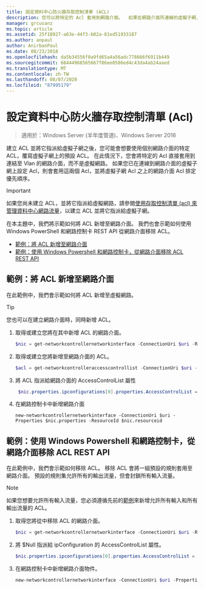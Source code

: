 ```yaml
---
title: 設定資料中心防火牆存取控制清單 (ACL)
description: 您可以將特定的 Acl 套用到網路介面。  如果在網路介面所連線的虛擬子網上也設定 Acl，則會同時套用這兩個 Acl，但網路介面 Acl 的優先順序高於虛擬子網 Acl。
manager: grcusanz
ms.topic: article
ms.assetid: 25f18927-a63e-44f3-b02a-81ed51933187
ms.author: anpaul
author: AnirbanPaul
ms.date: 08/23/2018
ms.openlocfilehash: da5b34556f0a9fd65a4a56adc778666f6911b449
ms.sourcegitcommit: 68444968565667f86ee0586ed4c43da4ab24aaed
ms.translationtype: MT
ms.contentlocale: zh-TW
ms.lasthandoff: 08/07/2020
ms.locfileid: "87995179"
---
```

# <a name="configure-datacenter-firewall-access-control-lists-acls"></a>設定資料中心防火牆存取控制清單 (Acl) 

>適用於：Windows Server (半年度管道)、Windows Server 2016

建立 ACL 並將它指派給虛擬子網之後，您可能會想要使用個別網路介面的特定 ACL，覆寫虛擬子網上的預設 ACL。  在此情況下，您會將特定的 Acl 直接套用到連結至 Vlan 的網路介面，而不是虛擬網路。 如果您已在連線到網路介面的虛擬子網上設定 Acl，則會套用這兩個 Acl，並將虛擬子網 Acl 之上的網路介面 Acl 排定優先順序。

>[!IMPORTANT]
>如果您尚未建立 ACL，並將它指派給虛擬網路，請參閱[使用存取控制清單 (acl) 來管理資料中心網路流量](./use-acls-for-traffic-flow.md)，以建立 ACL 並將它指派給虛擬子網。

在本主題中，我們將示範如何將 ACL 新增至網路介面。 我們也會示範如何使用 Windows PowerShell 和網路控制卡 REST API 從網路介面移除 ACL。

- [範例：將 ACL 新增至網路介面](#example-add-an-acl-to-a-network-interface)
- [範例：使用 Windows Powershell 和網路控制卡，從網路介面移除 ACL REST API](#example-remove-an-acl-from-a-network-interface-by-using-windows-powershell-and-the-network-controller-rest-api)


## <a name="example-add-an-acl-to-a-network-interface"></a>範例：將 ACL 新增至網路介面
在此範例中，我們會示範如何將 ACL 新增至虛擬網路。

>[!TIP]
>您也可以在建立網路介面時，同時新增 ACL。

1. 取得或建立您將在其中新增 ACL 的網路介面。

   ```PowerShell
   $nic = get-networkcontrollernetworkinterface -ConnectionUri $uri -ResourceId "MyVM_Ethernet1"
   ```

2. 取得或建立您將新增至網路介面的 ACL。

   ```PowerShell
   $acl = get-networkcontrolleraccesscontrollist -ConnectionUri $uri -resourceid "AllowAllACL"
   ```

3. 將 ACL 指派給網路介面的 AccessControlList 屬性

   ```PowerShell
    $nic.properties.ipconfigurations[0].properties.AccessControlList = $acl
   ```

4. 在網路控制卡中新增網路介面

   ```
   new-networkcontrollernetworkinterface -ConnectionUri $uri -Properties $nic.properties -ResourceId $nic.resourceid
   ```

## <a name="example-remove-an-acl-from-a-network-interface-by-using-windows-powershell-and-the-network-controller-rest-api"></a>範例：使用 Windows Powershell 和網路控制卡，從網路介面移除 ACL REST API
在此範例中，我們會示範如何移除 ACL。 移除 ACL 會將一組預設的規則套用至網路介面。 預設的規則集允許所有的輸出流量，但會封鎖所有輸入流量。

>[!NOTE]
>如果您想要允許所有輸入流量，您必須遵循先前的[範例](#example-add-an-acl-to-a-network-interface)來新增允許所有輸入和所有輸出流量的 ACL。


1. 取得您將從中移除 ACL 的網路介面。<br>
   ```PowerShell
   $nic = get-networkcontrollernetworkinterface -ConnectionUri $uri -ResourceId "MyVM_Ethernet1"
   ```

2. 將 $Null 指派給 ipConfiguration 的 AccessControlList 屬性。<br>
   ```PowerShell
   $nic.properties.ipconfigurations[0].properties.AccessControlList = $null
   ```

3. 在網路控制卡中新增網路介面物件。<br>
   ```PowerShell
   new-networkcontrollernetworkinterface -ConnectionUri $uri -Properties $nic.properties -ResourceId $nic.resourceid
   ```